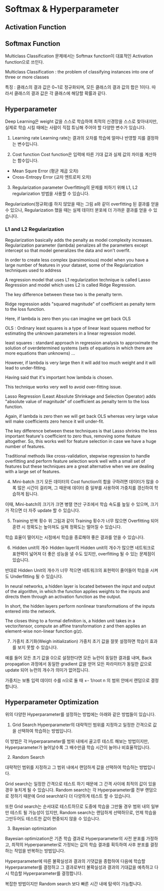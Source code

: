 # Softmax & Hyperparameter

## Activation Function

## Softmax Function
Multiclass Classification 문제에서는 Softmax function이 대표적인 Activation function으로 쓰인다.


Multiclass Classification : the problem of classifying instances into one of three or more classes

특징 : 클래스의 결과 값은 0~1로 정규화되며, 모든 클래스의 결과 값의 합은 1이다.
따라서 클래스의 결과 값은 각 클래스에 해당할 확률과 같다.

## Hyperparameter
Deep Learning은 weight 값을 스스로 학습하여 최적의 신경망을 스스로 찾아내지만, 실제로 학습 시킬 때에는 사람이 직접 튜닝해 주어야 할 다양한 변수가 있습니다.

1. Learning rate
Learning rate는 결과의 오차를 학습에 얼마나 반영할 지를 결정하는 변수입니다.

2. Cost function
Cost function은 입력에 따른 기대 값과 실제 값의 차이를 계산하는 함수입니다.

- Mean Squre Error (평균 제곱 오차)
- Cross-Entropy Error (교차 엔트로피 오차)

3. Regularization parameter
Overfitting의 문제를 피하기 위해 L1, L2 regularization 방법을 사용할 수 있습니다.

Regularization(정규화)를 하지 않았을 때는 그림 a와 같이 overfitting 된 결과를 얻을 수 있으나, Regularization 했을 때는 실제 데이터 분포에 더 가까운 결과를 얻을 수 있습니다.

### L1 and L2 Regularization
Regularization basically adds the penalty as model complexity increases.
Regularization parameter (lambda) penalizes all the parameters except intercept so that model generalizes the data and won't overfit.

In order to create less complex (parsimonious) model when you have a large number of features in your dataset, some of the Regularization techniques used to address 

A regression model that uses L1 regularization technique is called Lasso Regression and model which uses L2 is called Ridge Regression.

The key difference between these two is the penalty term.

Ridge regression adds "squared magnitude" of coefficient as penalty term to the loss function.

Here, if lambda is zero then you can imagine we get back OLS

OLS : Ordinary least squares is a type of linear least squares method for estimating the unknown parameters in a linear regression model.

least squares : standard approach in regression analysis to approximate the solution of overdetermined systems (sets of equations in which there are more equations than unknowns) ...

However, if lambda is very large then it will add too much weight and it will lead to under-fitting.

Having said that it's important how lambda is chosen.

This technique works very well to avoid over-fitting issue.

Lasso Regression (Least Absolute Shrinkage and Selection Operator) adds "absolute value of magnitude" of coefficient as penalty term to the loss function.

Again, if lambda is zero then we will get back OLS whereas very large value will make coefficients zero hence it will under-fit.

The key difference between these techniques is that Lasso shrinks the less important feature's coefficient to zero thus, removing some feature altogether. So, this works well for feature selection in case we have a huge number of features.

Traditional methods like cross-validation, stepwise regression to handle overfitting and perform feature selection work well with a small set of features but these techniques are a great alternative when we are dealing with a large set of features.

4. Mini-batch 크기
모든 데이터의 Cost function의 합을 구하려면 데이터가 많을 수록 많은 시간이 걸리며, 그 때문에 데이터 중 일부를 사용하여 가중치를 갱신하여 학습하게 됩니다.

이때, Mini-batch의 크기가 크면 병렬 연산 구조에서 학습 속도를 높일 수 있으며, 크기가 작으면 더 자주 update 할 수 있습니다.

5. Training 반복 횟수
위 그림과 같이 Training 횟수가 너무 많으면 Overfitting 되어 훈련 시 정확도는 높아져도 실제 정확도는 떨어질 수 있습니다.

학습 효율이 떨어지는 시점에서 학습을 종료해야 좋은 결과를 얻을 수 있습니다.

6. Hidden unit의 개수
Hidden layer의 Hidden unit의 개수가 많으면 네트워크로 표현력이 넓어져 더 좋은 성능을 낼 수도 있지만, overfitting 될 수 있는 문제점이 있습니다.

반대로 Hidden Unit의 개수가 너무 적으면 네트워크의 표현력이 줄어들어 학습을 시켜도 Underfitting 될 수 있습니다.

In neural networks, a hidden layer is located between the input and output of the algorithm, in which the function applies weights to the inputs and directs them through an activation function as the output.

In short, the hidden layers perform nonlinear transformations of the inputs entered into the network.


The closes thing to a formal definition is, a hidden unit takes in a vector/tensor, compute an affine transformation z and then applies an element-wise non-linear function g(z).

7. 가중치 초기화(Weigh initialization)
가중치 초기 값을 잘못 설정하면 학습이 효과를 보지 못할 수 있습니다.

예를 들어 모든 초기 값을 0으로 설정한다면 모든 뉴런이 동일한 결과를 내며, Back propagation 과정에서 동일한 gradient 값을 얻어 모든 파라미터가 동일한 값으로 update 되어 뉴런의 개수가 의미가 없어집니다.

가중치는 보통 입력 데이터 수를 n으로 둘 때 +- 1/root n 의 범위 안에서 랜덤으로 결정합니다.

## Hyperparameter Optimization
위의 다양한 Hyperparameter를 설정하는 방법에는 아래와 같은 방법들이 있습니다.

1. Grid Search
Hyperparameter의 대략적인 범위를 지정하고 일정한 간격으로 값을 선택하여 학습하는 방법입니다.

이 방법은 각 Hyperparameter를 범위 내에서 골고루 테스트 해보는 방법이지만, Hyperparameter가 늘어날수록 그 배수만큼 학습 시간이 늘어나 비효율적입니다.

2. Random Search

대략적인 범위를 지정하고 그 범위 내에서 랜덤하게 값을 선택하여 학습하는 방법입니다.

Grid search는 일정한 간격으로 테스트 하기 때문에 그 간격 사이에 최적의 값이 있을 경우 놓치게 될 수 있습니다.
Random search는 각 Hyperparameter를 전부 랜덤으로 정하기 때문에 Grid search보다 더 다양하게 테스트 할 수 있습니다.

또한 Grid search는 순서대로 테스트하므로 도중에 학습을 그만둘 경우 범위 내의 일부만 테스트 될 가능성이 있지만, Random search는 랜덤하게 선택하므로, 언제 학습을 그만두어도 테스트한 값이 편중되지 않을 수 있습니다.

3. Bayesian optimization

Bayesian optimization은 기존 학습 결과로 Hyperparameter의 사전 분포를 가정하고, 최적의 Hyperparameter로 가정되는 값의 학습 결과를 획득하여 사후 분포를 결정하는 작업을 반복하는 방법입니다.

Hyperparameter에 따른 불확실성과 결과의 기댓값을 종합하여 다음에 학습할 Hyperparameter를 결정하고 그 결과로부터 불확실성과 결과의 기대값을 예측하고 다시 학습할 Hyperparameter를 결정합니다.

복잡한 방법이지만 Random search 보다 빠른 시간 내에 탐색이 가능합니다.



